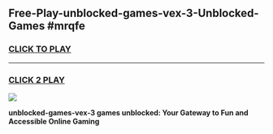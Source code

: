 
## Free-Play-unblocked-games-vex-3-Unblocked-Games #mrqfe
<h3>
<a href="https://news.freeplayer.one?title=unblocked-games-vex-3&ref=8M">CLICK TO PLAY</a></h3>
<hr>

<h3>
<a href="https://news.freeplayer.one?title=unblocked-games-vex-3&ref=8M">CLICK 2 PLAY</a>
  
</h3>

<a href="https://news.freeplayer.one?title=unblocked-games-vex-3&ref=8M"><img src="https://clearcache.store/games.png"></a>


**unblocked-games-vex-3 games unblocked: Your Gateway to Fun and Accessible Online Gaming**
